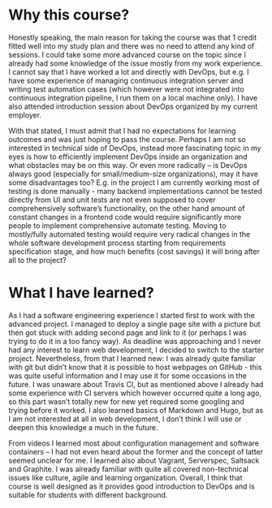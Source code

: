 # Why this course?

Honestly speaking, the main reason for taking the course was that 1 credit fitted well into my study plan and there was no need to attend any kind of sessions. I could take some more advanced course on the topic since I already had some knowledge of the issue mostly from my work experience. I cannot say that I have worked a lot and directly with DevOps, but e.g. I have some experience of managing continuous integration server and writing test automation cases (which however were not integrated into continuous integration pipeline, I run them on a local machine only). I have also attended introduction session about DevOps organized by my current employer.

With that stated, I must admit that I had no expectations for learning outcomes and was just hoping to pass the course. Perhaps I am not so interested in technical side of DevOps, instead more fascinating topic in my eyes is how to efficiently implement DevOps inside an organization and what obstacles may be on this way. Or even more radically – is DevOps always good (especially for small/medium-size organizations), may it have some disadvantages too? E.g. in the project I am currently working most of testing is done manually - many backend implementations cannot be tested directly from UI and unit tests are not even supposed to cover comprehensively software’s functionality, on the other hand amount of constant changes in a frontend code would require significantly more people to implement comprehensive automate testing. Moving to mostly/fully automated testing would require very radical changes in the whole software development process starting from requirements specification stage, and how much benefits (cost savings) it will bring after all to the project? 

# What I have learned?

As I had a software engineering experience I started first to work with the advanced project. I managed to deploy a single page site with a picture but then got stuck with adding second page and link to it (or perhaps I was trying to do it in a too fancy way). As deadline was approaching and I never had any interest to learn web development, I decided to switch to the starter project. Nevertheless, from that I learned new: I was already quite familiar with git but didn’t know that it is possible to host webpages on GitHub - this was quite useful information and I may use it for some occasions in the future. I was unaware about Travis CI, but as mentioned above I already had some experience with CI servers which however occurred quite a long ago, so this part wasn’t totally new for new yet required some googling and trying before it worked. I also learned basics of Markdown and Hugo, but as I am not interested at all in web development, I don’t think I will use or deepen this knowledge a much in the future. 

From videos I learned most about configuration management and software containers – I had not even heard about the former and the concept of latter seemed unclear for me. I learned also about Vagrant, Serverspec, Saltsack and Graphite. I was already familiar with quite all covered non-technical issues like culture, agile and learning organization. Overall, I think that course is well designed as it provides good introduction to DevOps and is suitable for students with different background.
